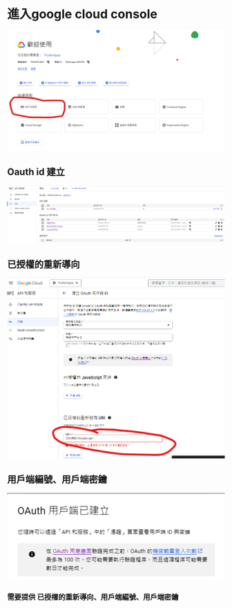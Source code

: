 # 進入google cloud console
![Alt text](image.png)
## Oauth id 建立
![Alt text](image-1.png)
## 已授權的重新導向
![Alt text](image-2.png)
## 用戶端編號、用戶端密鑰
![Alt text](image-3.png)
### 需要提供 已授權的重新導向、用戶端編號、用戶端密鑰

